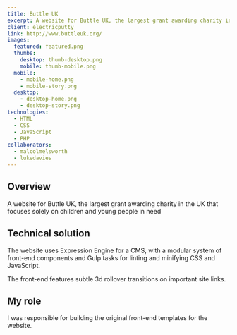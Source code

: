 ```yaml
---
title: Buttle UK
excerpt: A website for Buttle UK, the largest grant awarding charity in the UK that focuses solely on children and young people in need
client: electricputty
link: http://www.buttleuk.org/
images:
  featured: featured.png
  thumbs:
    desktop: thumb-desktop.png
    mobile: thumb-mobile.png
  mobile:
    - mobile-home.png
    - mobile-story.png
  desktop:
    - desktop-home.png
    - desktop-story.png
technologies:
  - HTML
  - CSS
  - JavaScript
  - PHP
collaborators:
  - malcolmelsworth
  - lukedavies
---
```


## Overview

A website for Buttle UK, the largest grant awarding charity in the UK that focuses solely on children and young people in need


## Technical solution

The website uses Expression Engine for a CMS, with a modular system of front-end components and Gulp tasks for linting and minifying CSS and JavaScript.

The front-end features subtle 3d rollover transitions on important site links.


## My role

I was responsible for building the original front-end templates for the website.
